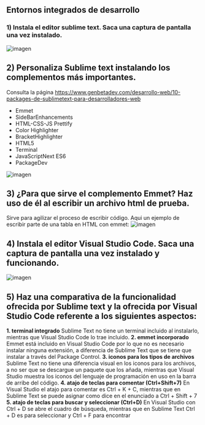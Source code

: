 ## **Entornos integrados de desarrollo**

### 1) Instala el editor sublime text. Saca una captura de pantalla una vez instalado.

![imagen](https://raw.githubusercontent.com/Jesusjp759/Apuntes_ED/main/Imagenes/sublimetext.png)

## 2) Personaliza Sublime text instalando los complementos más importantes. 
Consulta la página https://www.genbetadev.com/desarrollo-web/10-packages-de-sublimetext-para-desarrolladores-web

- Emmet
- SideBarEnhancements
- HTML-CSS-JS Prettify
- Color Highlighter
- BracketHighlighter 
- HTML5
- Terminal
- JavaScriptNext ES6
- PackageDev

![imagen](https://raw.githubusercontent.com/Jesusjp759/Apuntes_ED/main/Imagenes/sublimeextension.png)

## 3) ¿Para que sirve el complemento Emmet? Haz uso de él al escribir un archivo html de prueba.
Sirve para agilizar el proceso de escribir código. Aqui un ejemplo de escribir parte de una tabla en HTML con emmet:
![imagen](https://raw.githubusercontent.com/Jesusjp759/Apuntes_ED/main/Imagenes/sublimemmet.png)

## 4) Instala el editor Visual Studio Code. Saca una captura de pantalla una vez instalado y funcionando.
![imagen](https://raw.githubusercontent.com/Jesusjp759/Apuntes_ED/main/Imagenes/vscode.png)

## 5) Haz una comparativa de la funcionalidad ofrecida por Sublime text y la ofrecida por Visual Studio Code referente a los siguientes aspectos:

   **1. terminal integrado**
Sublime Text no tiene un terminal incluido al instalarlo, mientras que Visual Studio Code lo trae incluido.
   **2. emmet incorporado**
Emmet está incluido en Visual Studio Code por lo que no es necesario instalar ninguna extensión, a diferencia de Sublime Text que se tiene que instalar a través del Package Control.
   **3. iconos para los tipos de archivos**
Sublime Text no tiene una diferencia visual en los iconos para los archivos, a no ser que se descargue un paquete que los añada, mientras que Visual Studio muestra los iconos del lenguaje de programación en uso en la barra de arribe del código.
   **4. atajo de teclas para comentar (Ctrl+Shift+7)**
En Visual Studio el atajo para comentar es Ctrl + K + C, mientras que en Sublime Text se puede asignar como dice en el enunciado a Ctrl + Shift + 7
   **5. atajo de teclas para buscar y seleccionar (Ctrl+D)**
En Visual Studio con Ctrl + D se abre el cuadro de búsqueda, mientras que en Sublime Text Ctrl + D es para seleccionar y Ctrl + F para encontrar

